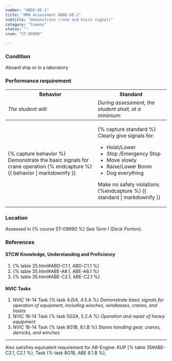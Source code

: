 ```yaml
---
number: "ABDE-DE-1"
title: "MMA Assessment ABDE-DE-1"
subtitle: "Demonstrate crane and hoist signals"
category: "Common"
status: ""
cnum: "ST-0999D"

---
```

### Condition

Aboard ship or in a laboratory

### Performance requirement 

<table width='100%' class='Guidelines'>
 <thead>
 <tr>
     <th class='thirty'>Behavior</th>
     <th class='seventy'>Standard</th>
 </tr>
 <tr>
     <td><em>The student will:</em></td>
     <td><em>During assessment, the student shall, at a minimum:</em></td>
 </tr>
 </thead>
 <tbody>
 

<tr><td>

{% capture behavior %}
Demonstrate the basic signals for crane operation
{% endcapture %}
{{ behavior | markdownify }}

</td><td>

{% capture standard %}
Clearly give signals for:

*  Hoist/Lower
*  Stop /Emergency Stop
*  Move slowly
*  Raise/Lower Boom
*  Dog everything

Make no safety violations
{%endcapture %}
{{ standard | markdownify }}

</td></tr>



 </tbody>
 </table>

### Location

Assessed in  {% course  ST-0999D %}  *Sea Term I (Deck Portion)*.

### References

#### STCW Knowledge, Understanding and Proficiency


1. {% table 25.html#ABD-C1.1, ABD-C1.1 %}
1. {% table 35.html#ABE-A8.1, ABE-A8.1 %}
1. {% table 35.html#ABE-C2.1, ABE-C2.1 %}


#### NVIC Tasks



1. NVIC 14-14 Task {% task 4J5A, 4.5.A %} *Demonstrate basic signals for operation of equipment, including winches, windlasses, cranes, and hoists*
1. NVIC 18-14 Task {% task 5G2A, 5.2.A %} *Operation and repair of heavy equipment*
1. NVIC 18-14 Task {% task 8G1B, 8.1.B %} *Stores handling gear, cranes, derricks, and winches*



***

Also satisfies equivalent requirement for AB-Engine:    KUP {% table 35#ABE-C2.1, C2.1 %}, Task {% task 8G1B, ABE 8.1.B %},